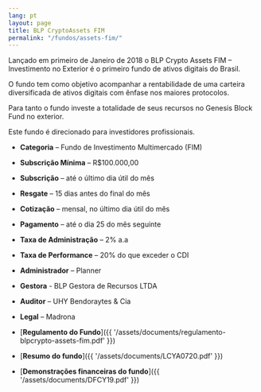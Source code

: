 ```yaml
---
lang: pt
layout: page
title: BLP CryptoAssets FIM
permalink: "/fundos/assets-fim/"
---
```


Lançado em primeiro de Janeiro de 2018 o BLP Crypto Assets FIM – Investimento no Exterior é o primeiro fundo de ativos digitais do Brasil.

O fundo tem como objetivo acompanhar a rentabilidade de uma carteira diversificada de ativos digitais com ênfase nos maiores protocolos.

Para tanto o fundo investe a totalidade de seus recursos no Genesis Block Fund no exterior.

Este fundo é direcionado para investidores profissionais.

- **Categoria** – Fundo de Investimento Multimercado (FIM)
- **Subscrição Mínima** – R$100.000,00
- **Subscrição** – até o último dia útil do mês
- **Resgate** – 15 dias antes do final do mês
- **Cotização** –  mensal, no último dia útil do mês
- **Pagamento** –   até o dia 25 do mês seguinte
- **Taxa de Administração** – 2% a.a
- **Taxa de Performance** – 20% do que exceder o CDI
- **Administrador** – Planner
- **Gestora** - BLP Gestora de Recursos LTDA
- **Auditor** – UHY Bendoraytes & Cia
- **Legal** – Madrona

- [**Regulamento do Fundo**]({{ '/assets/documents/regulamento-blpcrypto-assets-fim.pdf' }})
- [**Resumo do fundo**]({{ '/assets/documents/LCYA0720.pdf' }})
- [**Demonstrações financeiras do fundo**]({{ '/assets/documents/DFCY19.pdf' }})
